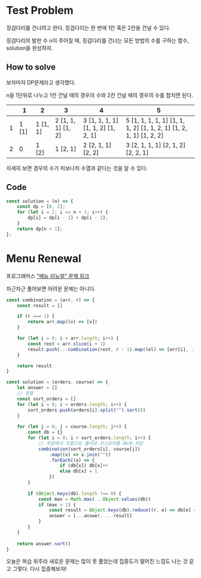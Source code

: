 # Test Problem

징검다리를 건너려고 한다. 징검다리는 한 번에 1칸 혹은 2칸을 건널 수 있다.

징검다리의 발판 수 n이 주어질 때, 징검다리를 건너는 모든 방법의 수를 구하는 함수, solution을 완성하자.



## How to solve

보자마자 DP문제라고 생각했다.

n을 1단위로 나누고 1칸 건널 때의 경우의 수와 2칸 건널 때의 경우의 수를 합치면 된다.

|      | 1     | 2        | 3                  | 4                                  | 5                                                            |
| ---- | ----- | -------- | ------------------ | ---------------------------------- | ------------------------------------------------------------ |
| 1    | 1 [1] | 1 [1, 1] | 2 [1, 1, 1] [1, 2] | 3 [1, 1, 1, 1] [1, 1, 2] [1, 2, 1] | 5 [1, 1, 1, 1, 1] [1, 1, 1, 2] [1, 1, 2, 1] [1, 2, 1, 1] [1, 2, 2] |
| 2    | 0     | 1 [2]    | 1 [2, 1]           | 2 [2, 1, 1] [2, 2]                 | 3 [2, 1, 1, 1] [2, 1, 2] [2, 2, 1]                           |

자세히 보면 경우의 수가 피보나치 수열과 같다는 것을 알 수 있다.



## Code

```js
const solution = (n) => {
    const dp = [0, 1];
    for (let i = 2; i <= n + 1; i++) {
        dp[i] = dp[i - 1] + dp[i - 2];
    }
    return dp[n + 1];
};
```



# Menu Renewal

프로그래머스 ["메뉴 리뉴얼" 문제 링크](https://programmers.co.kr/learn/courses/30/lessons/72411)

차근차근 풀어보면 어려운 문제는 아니다.

```js
const combination = (arr, r) => {
    const result = []

    if (r === 1) {
        return arr.map((v) => [v])
    }

    for (let i = 0; i < arr.length; i++) {
        const rest = arr.slice(i + 1)
        result.push(...combination(rest, r - 1).map((el) => [arr[i], ...el]))
    }

    return result
}

const solution = (orders, course) => {
    let answer = []
    // 정렬
    const sort_orders = []
    for (let i = 0; i < orders.length; i++) {
        sort_orders.push(orders[i].split("").sort())
    }
	
    for (let j = 0; j < course.length; j++) {
        const db = {}
        for (let i = 0; i < sort_orders.length; i++) {
            // 주문에서 조합으로 뽑아낸 코스요리를 db에 저장
            combination(sort_orders[i], course[j])
                .map((x) => x.join(""))
                .forEach((x) => {
                    if (db[x]) db[x]++
                    else db[x] = 1
                })
        }
	
        if (Object.keys(db).length !== 0) {
            const max = Math.max(...Object.values(db))
            if (max > 1) {
                const result = Object.keys(db).reduce((r, e) => db[e] === max ? [...r, e] : r, [])
                answer = [...answer, ...result]
            }
        }
    }
    
    return answer.sort()
}
```

오늘은 복습 위주라 새로운 문제는 많이 못 풀었는데 집중도가 떨어진 느낌도 나는 것 같고 그렇다. 다시 집중해보자!

